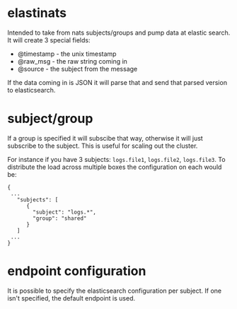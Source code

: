 # elastinats

Intended to take from nats subjects/groups and pump data at elastic search. It will create 3 special fields:

  - @timestamp - the unix timestamp
  - @raw_msg - the raw string coming in
  - @source - the subject from the message

  If the data coming in is JSON it will parse that and send that parsed version to elasticsearch.

  # subject/group
  If a group is specified it will subscibe that way, otherwise it will just subscribe to the subject. This is useful for scaling out the cluster.

  For instance if you have 3 subjects: `logs.file1`, `logs.file2`, `logs.file3`. To distribute the load across multiple boxes the configuration on each would be:

  ```
  {
   ...
     "subjects": [
        {
          "subject": "logs.*",
          "group": "shared"
        }
     ]
   ...
  }
  ```

# endpoint configuration

It is possible to specify the elasticsearch configuration per subject. If one isn't specified, the default endpoint is used.

